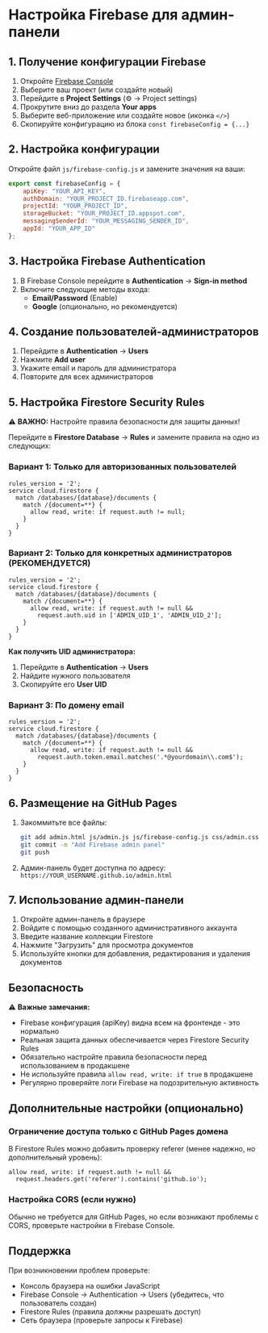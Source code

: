 # Настройка Firebase для админ-панели

## 1. Получение конфигурации Firebase

1. Откройте [Firebase Console](https://console.firebase.google.com/)
2. Выберите ваш проект (или создайте новый)
3. Перейдите в **Project Settings** (⚙️ → Project settings)
4. Прокрутите вниз до раздела **Your apps**
5. Выберите веб-приложение или создайте новое (иконка `</>`)
6. Скопируйте конфигурацию из блока `const firebaseConfig = {...}`

## 2. Настройка конфигурации

Откройте файл `js/firebase-config.js` и замените значения на ваши:

```javascript
export const firebaseConfig = {
    apiKey: "YOUR_API_KEY",
    authDomain: "YOUR_PROJECT_ID.firebaseapp.com",
    projectId: "YOUR_PROJECT_ID",
    storageBucket: "YOUR_PROJECT_ID.appspot.com",
    messagingSenderId: "YOUR_MESSAGING_SENDER_ID",
    appId: "YOUR_APP_ID"
};
```

## 3. Настройка Firebase Authentication

1. В Firebase Console перейдите в **Authentication** → **Sign-in method**
2. Включите следующие методы входа:
   - **Email/Password** (Enable)
   - **Google** (опционально, но рекомендуется)

## 4. Создание пользователей-администраторов

1. Перейдите в **Authentication** → **Users**
2. Нажмите **Add user**
3. Укажите email и пароль для администратора
4. Повторите для всех администраторов

## 5. Настройка Firestore Security Rules

⚠️ **ВАЖНО:** Настройте правила безопасности для защиты данных!

Перейдите в **Firestore Database** → **Rules** и замените правила на одно из следующих:

### Вариант 1: Только для авторизованных пользователей
```
rules_version = '2';
service cloud.firestore {
  match /databases/{database}/documents {
    match /{document=**} {
      allow read, write: if request.auth != null;
    }
  }
}
```

### Вариант 2: Только для конкретных администраторов (РЕКОМЕНДУЕТСЯ)
```
rules_version = '2';
service cloud.firestore {
  match /databases/{database}/documents {
    match /{document=**} {
      allow read, write: if request.auth != null && 
        request.auth.uid in ['ADMIN_UID_1', 'ADMIN_UID_2'];
    }
  }
}
```

**Как получить UID администратора:**
1. Перейдите в **Authentication** → **Users**
2. Найдите нужного пользователя
3. Скопируйте его **User UID**

### Вариант 3: По домену email
```
rules_version = '2';
service cloud.firestore {
  match /databases/{database}/documents {
    match /{document=**} {
      allow read, write: if request.auth != null && 
        request.auth.token.email.matches('.*@yourdomain\\.com$');
    }
  }
}
```

## 6. Размещение на GitHub Pages

1. Закоммитьте все файлы:
   ```bash
   git add admin.html js/admin.js js/firebase-config.js css/admin.css
   git commit -m "Add Firebase admin panel"
   git push
   ```

2. Админ-панель будет доступна по адресу:
   `https://YOUR_USERNAME.github.io/admin.html`

## 7. Использование админ-панели

1. Откройте админ-панель в браузере
2. Войдите с помощью созданного административного аккаунта
3. Введите название коллекции Firestore
4. Нажмите "Загрузить" для просмотра документов
5. Используйте кнопки для добавления, редактирования и удаления документов

## Безопасность

⚠️ **Важные замечания:**

- Firebase конфигурация (apiKey) видна всем на фронтенде - это нормально
- Реальная защита данных обеспечивается через Firestore Security Rules
- Обязательно настройте правила безопасности перед использованием в продакшене
- Не используйте правила `allow read, write: if true` в продакшене
- Регулярно проверяйте логи Firebase на подозрительную активность

## Дополнительные настройки (опционально)

### Ограничение доступа только с GitHub Pages домена

В Firestore Rules можно добавить проверку referer (менее надежно, но дополнительный уровень):

```
allow read, write: if request.auth != null && 
  request.headers.get('referer').contains('github.io');
```

### Настройка CORS (если нужно)

Обычно не требуется для GitHub Pages, но если возникают проблемы с CORS, проверьте настройки в Firebase Console.

## Поддержка

При возникновении проблем проверьте:
- Консоль браузера на ошибки JavaScript
- Firebase Console → Authentication → Users (убедитесь, что пользователь создан)
- Firestore Rules (правила должны разрешать доступ)
- Сеть браузера (проверьте запросы к Firebase)

